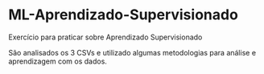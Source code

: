 # ML-Aprendizado-Supervisionado
Exercício para praticar sobre Aprendizado Supervisionado

São analisados os 3 CSVs e utilizado algumas metodologias para análise e aprendizagem com os dados.
